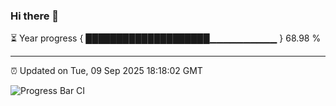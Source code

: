 ### Hi there 👋

⏳ Year progress { ████████████████████▁▁▁▁▁▁▁▁▁▁ } 68.98 %

---

⏰ Updated on Tue, 09 Sep 2025 18:18:02 GMT

![Progress Bar CI](https://github.com/liununu/liununu/workflows/Progress%20Bar%20CI/badge.svg)
